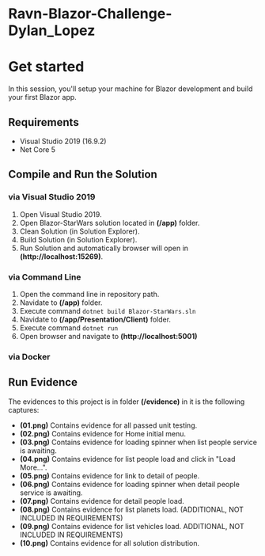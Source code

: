 # Ravn-Blazor-Challenge-Dylan_Lopez

# Get started

In this session, you'll setup your machine for Blazor development and build your first Blazor app.

## Requirements

* Visual Studio 2019 (16.9.2)
* Net Core 5

## Compile and Run the Solution

### via Visual Studio 2019

1. Open Visual Studio 2019.
2. Open Blazor-StarWars solution located in **(/app)** folder.
3. Clean Solution (in Solution Explorer).
4. Build Solution (in Solution Explorer).
5. Run Solution and automatically browser will open in **(http://localhost:15269)**.

### via Command Line

1. Open the command line in repository path.
2. Navidate to **(/app)** folder.
3. Execute command `dotnet build Blazor-StarWars.sln`
4. Navidate to **(/app/Presentation/Client)** folder.
5. Execute command `dotnet run`
6. Open browser and navigate to **(http://localhost:5001)**

### via Docker


## Run Evidence

The evidences to this project is in folder **(/evidence)** in it is the following captures: 

*  **(01.png)** Contains evidence for all passed unit testing.
*  **(02.png)** Contains evidence for Home initial menu.
*  **(03.png)** Contains evidence for loading spinner when list people service is awaiting.
*  **(04.png)** Contains evidence for list people load and click in "Load More...".
*  **(05.png)** Contains evidence for link to detail of people.
*  **(06.png)** Contains evidence for loading spinner when detail people service is awaiting.
*  **(07.png)** Contains evidence for detail people load.
*  **(08.png)** Contains evidence for list planets load. (ADDITIONAL, NOT INCLUDED IN REQUIREMENTS)
*  **(09.png)** Contains evidence for list vehicles load. ADDITIONAL, NOT INCLUDED IN REQUIREMENTS)
*  **(10.png)** Contains evidence for all solution distribution.
